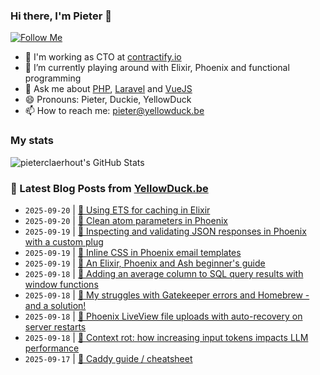 ### Hi there, I'm Pieter 👋  
[![Follow Me](https://img.shields.io/github/followers/pieterclaerhout?label=Follow&style=social)](https://github.com/pieterclaerhout)

- 🏢 I'm working as CTO at [contractify.io](https://contractify.io)
- 🌱 I’m currently playing around with Elixir, Phoenix and functional programming
- 💬 Ask me about [PHP](https://php.net), [Laravel](http://laravel.com) and [VueJS](https://vuejs.org)
- 😄 Pronouns: Pieter, Duckie, YellowDuck
- 📫 How to reach me: pieter@yellowduck.be

### My stats

![pieterclaerhout's GitHub Stats](https://github-readme-stats.vercel.app/api?username=pieterclaerhout&show_icons=true&count_private=true&line_height=40)

### 📩 Latest Blog Posts from [YellowDuck.be](https://www.yellowduck.be/)
<!-- BLOG-POST-LIST:START -->
- `2025-09-20` | [🔗 Using ETS for caching in Elixir](https://www.yellowduck.be/posts/using-ets-for-caching-in-elixir)  
- `2025-09-20` | [🔗 Clean atom parameters in Phoenix](https://www.yellowduck.be/posts/clean-atom-parameters-in-phoenix)  
- `2025-09-19` | [🐥 Inspecting and validating JSON responses in Phoenix with a custom plug](https://www.yellowduck.be/posts/inspecting-and-validating-json-responses-in-phoenix-with-a-custom-plug)  
- `2025-09-19` | [🔗 Inline CSS in Phoenix email templates](https://www.yellowduck.be/posts/inline-css-in-phoenix-email-templates)  
- `2025-09-19` | [🔗 An Elixir, Phoenix and Ash beginner&#39;s guide](https://www.yellowduck.be/posts/an-elixir-phoenix-and-ash-beginners-guide)  
- `2025-09-18` | [🐥 Adding an average column to SQL query results with window functions](https://www.yellowduck.be/posts/adding-an-average-column-to-sql-query-results-with-window-functions)  
- `2025-09-18` | [🔗 My struggles with Gatekeeper errors and Homebrew - and a solution!](https://www.yellowduck.be/posts/my-struggles-with-gatekeeper-errors-and-homebrew-and-a-solution)  
- `2025-09-18` | [🔗 Phoenix LiveView file uploads with auto-recovery on server restarts](https://www.yellowduck.be/posts/phoenix-liveview-file-uploads-with-auto-recovery-on-server-restarts)  
- `2025-09-18` | [🔗 Context rot: how increasing input tokens impacts LLM performance](https://www.yellowduck.be/posts/context-rot-how-increasing-input-tokens-impacts-llm-performance)  
- `2025-09-17` | [🔗 Caddy guide / cheatsheet](https://www.yellowduck.be/posts/caddy-guide-cheatsheet-hackmd)  

<!-- BLOG-POST-LIST:END -->
